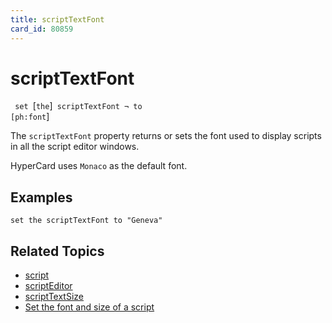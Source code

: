 ```yaml
---
title: scriptTextFont
card_id: 80859
---
```


# scriptTextFont

<code> set </code>[<code>the</code>]<code> scriptTextFont ¬     to [ph:font</code>]

The <code>scriptTextFont</code> property returns or sets the font used to display scripts in all the script editor windows.  

HyperCard uses <code>Monaco</code> as the default font. 


## Examples

```
set the scriptTextFont to "Geneva"
```

## Related Topics

* [script](/HyperTalkReference/properties/script)
* [scriptEditor](/HyperTalkReference/properties/scriptEditor)
* [scriptTextSize](/HyperTalkReference/properties/scriptTextSize)
* [Set the font and size of a script](/HyperTalkReference/editingscripts/Set-the-font-and-size-of-a-script)
